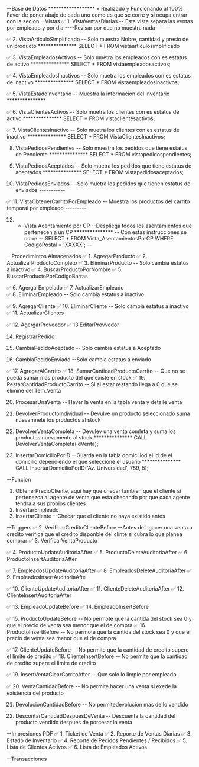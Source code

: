--Base de Datos
 ****************** = Realizado y Funcionando al 100% 
Favor de poner abajo de cada uno como es que se corre y si ocupa entrar con la secion
--Vistas
✅️ 1. VistaVentasDiarias -- Esta vista separa las ventas por empleado y por dia ----Revisar por que no muestra nada------

✅️ 2. VistaArticuloSimplificado -- Solo muestra Nobre, cantidad y presio de un producto ***************
SELECT * FROM vistaarticulosimplificado

✅️ 3. VistaEmpleadosActivos -- Solo muetra los empleados con es estatus de activo ***************
SELECT * FROM vistaempleadosactivos;

✅️ 4. VistaEmpleadosInactivos -- Solo muetra los empleados con es estatus de inactivo ***************
SELECT * FROM vistaempleadosinactivos;

✅️ 5. VistaEstadoInventario -- Muestra la informacion del inventario ***************

✅️ 6. VistaClientesActivos -- Solo muetra los clientes con es estatus de activo ***************
SELECT * FROM vistaclientesactivos;

✅️ 7. VistaClientesInactivo -- Solo muetra los clientes con es estatus de inactivo ***************
SELECT * FROM VistaClientesInactivos;



8. VistaPedidosPendientes -- Solo muestra los pedidos que tiene estatus de Pendiente ***************
SELECT * FROM vistapedidospendientes;


9. VistaPedidosAceptados -- Solo muetra los pedidos que tiene estatus de aceptados ***************
SELECT * FROM vistapedidosaceptados;

10. VistaPedidosEnviados -- Solo muetra los pedidos que tienen estatus de enviados -----------

✅️ 11. VistaObtenerCarritoPorEmpleado -- Muestra los productos del carrito temporal por empleado ---------

12. - Vista Acentamiento por CP --Despliega todos los asentamientos que pertenecen a un CP ***************
-- Con estas instrucciones se corre --
SELECT * 
FROM Vista_AsentamientosPorCP 
WHERE CodigoPostal = 'XXXXX';
--

--Procedimintos Almacenados
✅️ 1. AgregarProducto
✅️ 2. ActualizarProductoCompleto
✅️ 3. EliminarProducto -- Solo cambia estatus a inactivo
✅️ 4. BuscarProductoPorNombre
✅️ 5. BuscarProductoPorCodigoBarras

✅️ 6. AgergarEmpelado
✅️ 7. ActualizarEmpleado  
✅️ 8. EliminarEmpleado -- Solo cambia estatus a inactivo

✅️ 9. AgregarCliente
✅️ 10. EliminarCliente -- Solo cambia estatus a inactivo
✅️ 11. ActualizarClientes

✅️ 12. AgergarProveedor
✅️ 13 EditarProvvedor

14. RegistrarPedido

15. CambiaPedidoAceptado -- Solo cambia estatus a Aceptado
16. CambiaPedidoEnviado --Solo cambia estatus a enviado

✅️ 17. AgregarAlCarrito
✅️ 18. SumarCantidadProductoCarrito -- Que no se pueda sumar mas producto del que existe en stock
✅️ 19. RestarCantidadProductoCarrito -- Si al estar restando llega a 0 que se elimine del Tem_Venta

20. ProcesarUnaVenta -- Haver la venta en la tabla venta y detalle venta

22. DevolverProductoIndividual -- Devulve un producto seleccionado suma nuevamnete los productos al stock

23. DevolverVentaCompleta -- Devulev una venta comleta y suma los productos nuevamente al stock ***************
CALL DevolverVentaCompleta(idVenta);

24.  InsertarDomicilioPorID --Guarda en la tabla domiciliod el id de el domicilio dependiendo el que seleccione el usuario ***************
CALL InsertarDomicilioPorID('Av. Universidad', 789, 5);


--Funcion 
1. ObtenerPrecioCliente, aqui hay que checar tambien que el cliente si pertenezca al agente de venta que esta checando por que cada agente tendra a sus propios clientes 
2. InsertarEmpleado 
3. InsertarCliente --Checar que el cliente no haya existido antes

--Triggers
✅️ 2. VerificarCreditoClienteBefore --Antes de hgacer una venta a credito verifica que el credito disponble del clinte si cubra lo que planea comprar 
✅️ 3. VerificarVentaProducto

✅️ 4. ProductoUpdateAuditoriaAfter
✅️ 5. ProductoDeleteAuditoriaAfter
✅️ 6. ProductoInsertAuditoriaAfter

✅️ 7. EmpleadosUpdateAuditoriaAfter
✅️ 8. EmpleadosDeleteAuditoriaAfter
✅️ 9. EmpleadosInsertAuditoriaAfte

✅️ 10. ClienteUpdateAuditoriaAfter
✅️ 11. ClienteDeleteAuditoriaAfter
✅️ 12. ClienteInsertAuditoriaAfter

✅️ 13. EmpleadoUpdateBefore
✅️ 14. EmpleadoInsertBefore

✅️ 15. ProductoUpdateBefore -- No permote que la cantida del stock sea 0 y que el precio de venta sea menor que el de compra
✅️ 16. ProductoInsertBefore -- No permote que la cantida del stock sea 0 y que el precio de venta sea menor que el de compra

✅️ 17. ClienteUpdateBefore -- No permite que la cantidad de credito supere el limite de credito 
✅️ 18. ClienteInsertBefore -- No permite que la cantidad de credito supere el limite de credito 

✅️ 19. InsertVentaClearCarritoAfter -- Que solo lo limpie por empleado

✅️ 20. VentaCantidadBefore -- No permite hacer una venta si exede la existencia del producto

21. DevolucionCantidadBefore -- No permitedevolucion mas de lo vendido

22. DescontarCantidadDespuesDeVenta -- Descuenta la cantidad del producto vendido despues de porcesar la venta 

--Impresiones PDF
✅️ 1. Ticket de Venta 
✅️ 2. Reporte de Ventas Diarias
✅️ 3. Estado de Inventario
✅️ 4. Reporte de Pedidos Pendientes / Recibidos
✅️ 5. Lista de Clientes Activos
✅️ 6. Lista de Empleados Activos

--Transacciones
